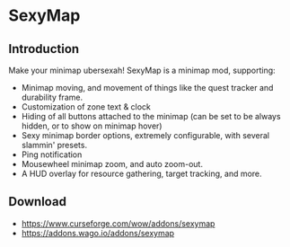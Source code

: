 # SexyMap

## Introduction
Make your minimap ubersexah! SexyMap is a minimap mod, supporting:

* Minimap moving, and movement of things like the quest tracker and durability frame.
* Customization of zone text & clock
* Hiding of all buttons attached to the minimap (can be set to be always hidden, or to show on minimap hover)
* Sexy minimap border options, extremely configurable, with several slammin' presets.
* Ping notification
* Mousewheel minimap zoom, and auto zoom-out.
* A HUD overlay for resource gathering, target tracking, and more.

## Download
* <https://www.curseforge.com/wow/addons/sexymap>
* <https://addons.wago.io/addons/sexymap>
